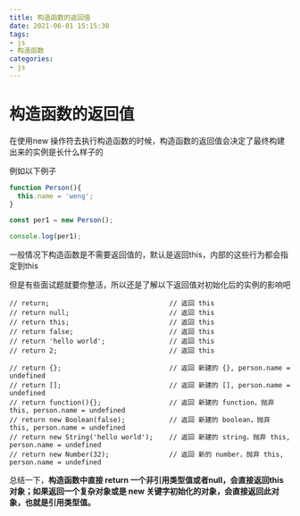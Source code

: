 ```yaml
---
title: 构造函数的返回值
date: 2021-06-01 15:15:30
tags:
- js
- 构造函数
categories:
- js
---
```


# 构造函数的返回值

在使用new 操作符去执行构造函数的时候，构造函数的返回值会决定了最终构建出来的实例是长什么样子的

例如以下例子

```js
function Person(){
  this.name = 'weng';
}

const per1 = new Person();

console.log(per1);
```

一般情况下构造函数是不需要返回值的，默认是返回this，内部的这些行为都会指定到this

但是有些面试题就要你整活，所以还是了解以下返回值对初始化后的实例的影响吧

```
// return;                              // 返回 this
// return null;                         // 返回 this
// return this;                         // 返回 this
// return false;                        // 返回 this
// return 'hello world';                // 返回 this
// return 2;                            // 返回 this

// return {};                           // 返回 新建的 {}, person.name = undefined
// return [];                           // 返回 新建的 [], person.name = undefined
// return function(){};                 // 返回 新建的 function，抛弃 this, person.name = undefined
// return new Boolean(false);           // 返回 新建的 boolean，抛弃 this, person.name = undefined
// return new String('hello world');    // 返回 新建的 string，抛弃 this, person.name = undefined
// return new Number(32);               // 返回 新的 number，抛弃 this, person.name = undefined

```

总结一下，**构造函数中直接 return 一个非引用类型值或者null，会直接返回this对象；如果返回一个复杂对象或是 new 关键字初始化的对象，会直接返回此对象，也就是引用类型值。**